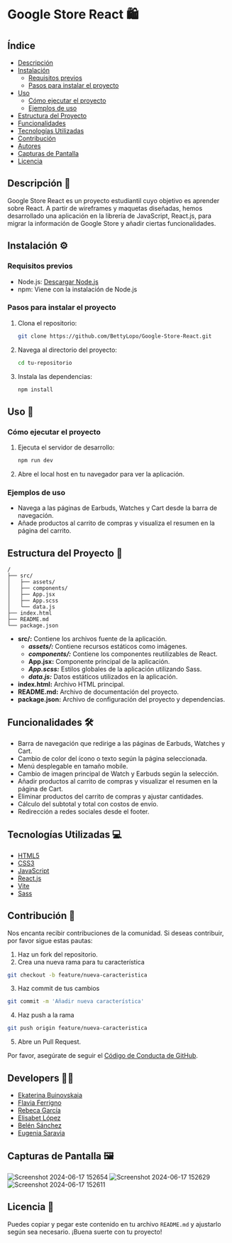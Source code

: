 # Google Store React 🛍️

## Índice

- [Descripción](#descripción-📝)
- [Instalación](#instalación-⚙️)
  - [Requisitos previos](#requisitos-previos)
  - [Pasos para instalar el proyecto](#pasos-para-instalar-el-proyecto)
- [Uso](#uso-🚀)
  - [Cómo ejecutar el proyecto](#cómo-ejecutar-el-proyecto)
  - [Ejemplos de uso](#ejemplos-de-uso)
- [Estructura del Proyecto](#estructura-del-proyecto-📂)
- [Funcionalidades](#funcionalidades-🛠️)
- [Tecnologías Utilizadas](#tecnologías-utilizadas-💻)
- [Contribución](#contribución-🤝)
- [Autores](#autores-👩‍💻)
- [Capturas de Pantalla](#capturas-de-pantalla-🖼️)
- [Licencia](#licencia-📜)

## Descripción 📝

Google Store React es un proyecto estudiantil cuyo objetivo es aprender sobre React. A partir de wireframes y maquetas diseñadas, hemos desarrollado una aplicación en la librería de JavaScript, React.js, para migrar la información de Google Store y añadir ciertas funcionalidades.

## Instalación ⚙️

### Requisitos previos

- Node.js: [Descargar Node.js](https://nodejs.org/)
- npm: Viene con la instalación de Node.js

### Pasos para instalar el proyecto

1. Clona el repositorio:
    ```bash
    git clone https://github.com/BettyLopo/Google-Store-React.git
    ```
2. Navega al directorio del proyecto:
    ```bash
    cd tu-repositorio
    ```
3. Instala las dependencias:
    ```bash
    npm install
    ```

## Uso 🚀

### Cómo ejecutar el proyecto

1. Ejecuta el servidor de desarrollo:
    ```bash
    npm run dev
    ```
2. Abre el local host en tu navegador para ver la aplicación.

### Ejemplos de uso

- Navega a las páginas de Earbuds, Watches y Cart desde la barra de navegación.
- Añade productos al carrito de compras y visualiza el resumen en la página del carrito.

## Estructura del Proyecto 📂

```plaintext
/
├── src/
│   ├── assets/
│   ├── components/
│   ├── App.jsx
│   ├── App.scss
│   └── data.js
├── index.html
├── README.md
└── package.json

```
- **src/:** Contiene los archivos fuente de la aplicación.
    - ***assets/:*** Contiene recursos estáticos como imágenes.
    - ***components/:*** Contiene los componentes reutilizables de React.
    - **App.jsx:** Componente principal de la aplicación.
    - ***App.scss:*** Estilos globales de la aplicación utilizando Sass.
    - ***data.js:*** Datos estáticos utilizados en la aplicación.
- **index.html:** Archivo HTML principal.
- **README.md:** Archivo de documentación del proyecto.
- **package.json:** Archivo de configuración del proyecto y dependencias.


## Funcionalidades 🛠️

- Barra de navegación que redirige a las páginas de Earbuds, Watches y Cart.
- Cambio de color del ícono o texto según la página seleccionada.
- Menú desplegable en tamaño mobile.
- Cambio de imagen principal de Watch y Earbuds según la selección.
- Añadir productos al carrito de compras y visualizar el resumen en la página de Cart.
- Eliminar productos del carrito de compras y ajustar cantidades.
- Cálculo del subtotal y total con costos de envío.
- Redirección a redes sociales desde el footer.

## Tecnologías Utilizadas 💻

- [HTML5](https://developer.mozilla.org/es/docs/Web/Guide/HTML/HTML5)
- [CSS3](https://developer.mozilla.org/es/docs/Web/CSS/CSS3)
- [JavaScript](https://developer.mozilla.org/es/docs/Web/JavaScript)
- [React.js](https://reactjs.org/)
- [Vite](https://vitejs.dev/)
- [Sass](https://sass-lang.com/)

## Contribución 🤝

Nos encanta recibir contribuciones de la comunidad. Si deseas contribuir, por favor sigue estas pautas:

1. Haz un fork del repositorio.
2. Crea una nueva rama para tu característica
```bash
git checkout -b feature/nueva-caracteristica
```
3. Haz commit de tus cambios
```bash
git commit -m 'Añadir nueva característica'
```
4. Haz push a la rama
```bash
git push origin feature/nueva-caracteristica
```
5. Abre un Pull Request.

Por favor, asegúrate de seguir el [Código de Conducta de GitHub](https://docs.github.com/en/github/building-a-strong-community/code-of-conduct).

## Developers 👩‍💻

- [Ekaterina Buinovskaia](https://github.com/BSN-Asumiko) 
- [Flavia Ferrigno](https://github.com/flaviferri) 
- [Rebeca García](https://github.com/rebkg87)
- [Elisabet López](https://github.com/BettyLopo) 
- [Belén Sánchez](https://github.com/Belensanchez1989)
- [Eugenia Saravia](https://github.com/Euge-Saravia) 

## Capturas de Pantalla 🖼️

![Screenshot 2024-06-17 152654](https://github.com/rebkg87/Google-Store-React/assets/168748252/f230c053-cc1b-4822-8218-b64a66590024)
![Screenshot 2024-06-17 152629](https://github.com/rebkg87/Google-Store-React/assets/168748252/12cea02f-4e72-4bb4-abab-7a1b97f0d812)
![Screenshot 2024-06-17 152611](https://github.com/rebkg87/Google-Store-React/assets/168748252/0c075397-e890-429d-84e9-6dbd3b287b1c)

## Licencia 📜

Puedes copiar y pegar este contenido en tu archivo `README.md` y ajustarlo según sea necesario. ¡Buena suerte con tu proyecto!
